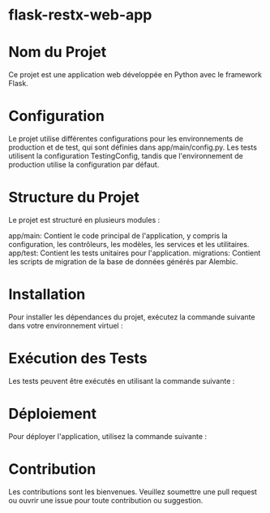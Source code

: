 # flask-restx-web-app
 # Nom du Projet
Ce projet est une application web développée en Python avec le framework Flask.

 # Configuration
Le projet utilise différentes configurations pour les environnements de production et de test, qui sont définies dans app/main/config.py. Les tests utilisent la configuration TestingConfig, tandis que l'environnement de production utilise la configuration par défaut.

 # Structure du Projet
Le projet est structuré en plusieurs modules :

app/main: Contient le code principal de l'application, y compris la configuration, les contrôleurs, les modèles, les services et les utilitaires.
app/test: Contient les tests unitaires pour l'application.
migrations: Contient les scripts de migration de la base de données générés par Alembic.

 # Installation
Pour installer les dépendances du projet, exécutez la commande suivante dans votre environnement virtuel :

# Exécution des Tests
Les tests peuvent être exécutés en utilisant la commande suivante :

# Déploiement
Pour déployer l'application, utilisez la commande suivante :

 # Contribution
Les contributions sont les bienvenues. Veuillez soumettre une pull request ou ouvrir une issue pour toute contribution ou suggestion.
